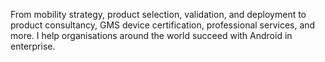 From mobility strategy, product selection, validation, and deployment to product consultancy, GMS device certification, professional services, and more. I help organisations around the world succeed with Android in enterprise.